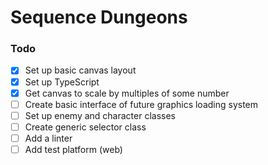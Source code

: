 # Sequence Dungeons

### Todo
- [x] Set up basic canvas layout
- [x] Set up TypeScript
- [x] Get canvas to scale by multiples of some number
- [ ] Create basic interface of future graphics loading system
- [ ] Set up enemy and character classes
- [ ] Create generic selector class
- [ ] Add a linter
- [ ] Add test platform (web)